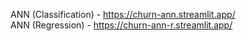 ANN (Classification) - https://churn-ann.streamlit.app/       
ANN (Regression) - https://churn-ann-r.streamlit.app/
